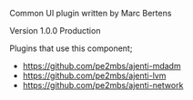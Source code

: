 Common UI plugin written by Marc Bertens

Version 1.0.0 Production

Plugins that use this component;
* https://github.com/pe2mbs/ajenti-mdadm
* https://github.com/pe2mbs/ajenti-lvm
* https://github.com/pe2mbs/ajenti-network


